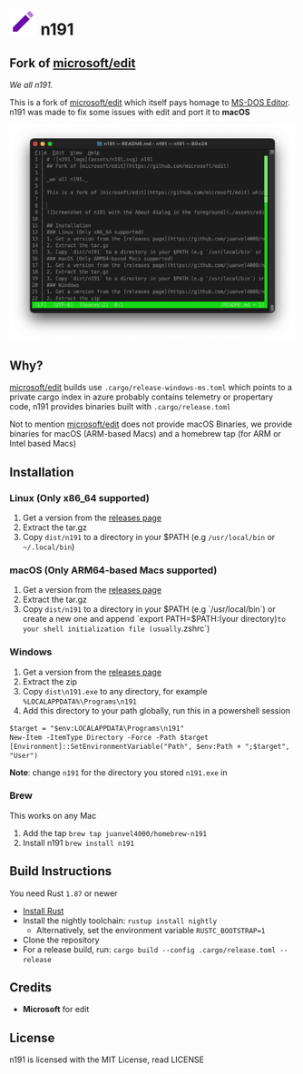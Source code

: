# ![n191 logo](assets/n191.svg) n191
## Fork of [microsoft/edit](https://github.com/microsoft/edit)

_We all n191._

This is a fork of [microsoft/edit](https://github.com/microsoft/edit) which itself pays homage to [MS-DOS Editor](https://en.wikipedia.org/wiki/MS-DOS_Editor). n191 was made to fix some issues with edit and port it to **macOS**


![Screenshot of n191 with the About dialog in the foreground, on macOS](./assets/n191-macos.png)
## Why?
[microsoft/edit](https://github.com/microsoft/edit) builds use `.cargo/release-windows-ms.toml` which points to a private cargo index in azure probably contains telemetry or propertary code, n191 provides binaries built with `.cargo/release.toml`

Not to mention [microsoft/edit](https://github.com/microsoft/edit) does not provide macOS Binaries, we provide binaries for macOS (ARM-based Macs) and a homebrew tap (for ARM or Intel based Macs)

## Installation
### Linux (Only x86_64 supported)
1. Get a version from the [releases page](https://github.com/juanvel4000/n191/releases)
2. Extract the tar.gz
3. Copy `dist/n191` to a directory in your $PATH (e.g `/usr/local/bin` or `~/.local/bin`)
### macOS (Only ARM64-based Macs supported)
1. Get a version from the [releases page](https://github.com/juanvel4000/n191/releases)
2. Extract the tar.gz
3. Copy `dist/n191` to a directory in your $PATH (e.g `/usr/local/bin`) or create a new one and append `export PATH=$PATH:(your directory)` to your shell initialization file (usually `.zshrc`)
### Windows
1. Get a version from the [releases page](https://github.com/juanvel4000/n191/releases)
2. Extract the zip
3. Copy `dist\n191.exe` to any directory, for example `%LOCALAPPDATA%\Programs\n191`
4. Add this directory to your path globally, run this in a powershell session
```pwsh
$target = "$env:LOCALAPPDATA\Programs\n191"
New-Item -ItemType Directory -Force -Path $target
[Environment]::SetEnvironmentVariable("Path", $env:Path + ";$target", "User")
```
**Note**: change `n191` for the directory you stored `n191.exe` in


### Brew
This works on any Mac
1. Add the tap
`brew tap juanvel4000/homebrew-n191`
2. Install n191
`brew install n191`
## Build Instructions
You need Rust `1.87` or newer 
* [Install Rust](https://www.rust-lang.org/tools/install)
* Install the nightly toolchain: `rustup install nightly`
  * Alternatively, set the environment variable `RUSTC_BOOTSTRAP=1`
* Clone the repository
* For a release build, run: `cargo build --config .cargo/release.toml --release`

## Credits
- **Microsoft** for edit
## License
n191 is licensed with the MIT License, read LICENSE
